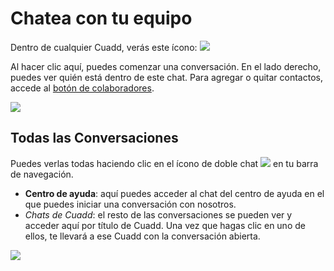 # Chatea con tu equipo

<div className="alignment-icons">
Dentro de cualquier Cuadd, verás este ícono: <img src="https://res.cloudinary.com/deruwllkv/image/upload/v1696009945/Screen_Shot_2023-09-29_at_13.49.49.png" className="image-icon"></img>
</div>

Al hacer clic aquí, puedes comenzar una conversación. En el lado derecho, puedes ver quién está dentro de este chat. Para agregar o quitar contactos, accede al [botón de colaboradores](./AddYourTeam.md).

<img src="https://res.cloudinary.com/deruwllkv/image/upload/v1696009943/Screen_Shot_2023-09-29_at_13.49.25.png" className="image-1"></img>

## Todas las Conversaciones

<div className="alignment-icons">
Puedes verlas todas haciendo clic en el ícono de doble chat <img src="https://res.cloudinary.com/deruwllkv/image/upload/v1697138892/Screen_Shot_2023-10-12_at_14.34.05.png" className="image-icon"></img> en tu barra de navegación.
</div>

- **Centro de ayuda**: aquí puedes acceder al chat del centro de ayuda en el que puedes iniciar una conversación con nosotros.
- *Chats de Cuadd*: el resto de las conversaciones se pueden ver y acceder aquí por título de Cuadd. Una vez que hagas clic en uno de ellos, te llevará a ese Cuadd con la conversación abierta.

<img src="https://res.cloudinary.com/deruwllkv/image/upload/v1697139044/Screen_Shot_2023-10-12_at_14.36.05.png" className="image-1"></img>